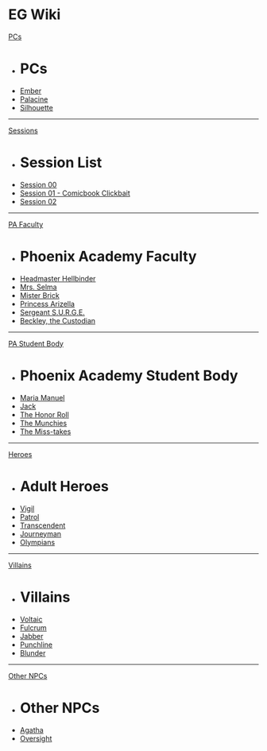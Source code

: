 # EG Wiki

[PCs]()

  * # PCs
  * [Ember](ember.md)
  * [Palacine](palacine.md)
  * [Silhouette](silhouette.md)

----

[Sessions]()

  * # Session List
  * [Session 00](MasksEG-session00.md)
  * [Session 01 - Comicbook Clickbait](MasksEG-session01.md)
  * [Session 02](MasksEG-session02.md)

----

[PA Faculty]()

  * # Phoenix Academy Faculty
  * [Headmaster Hellbinder](Hellbinder.md)
  * [Mrs. Selma](Selma.md)
  * [Mister Brick](MisterBrick.md)
  * [Princess Arizella](PrincessArizella.md)
  * [Sergeant S.U.R.G.E.](SgtSurge.md)
  * [Beckley, the Custodian](Beckley.md)

----

[PA Student Body]()

  * # Phoenix Academy Student Body  
  * [Maria Manuel](maria.md)
  * [Jack](JackMonday.md)
  * [The Honor Roll](HonorRoll.md)
  * [The Munchies](Munchies.md)
  * [The Miss-takes](MissTakes.md)

----

[Heroes]()

  * # Adult Heroes
  * [Vigil](Vigil.md)
  * [Patrol](img/NPCs/Patrol.jpg)
  * [Transcendent]()
  * [Journeyman]()
  * [Olympians](img/assets/Olympiand.jpg)

----

[Villains]()

  * # Villains
  * [Voltaic](img/Villains/voltaic.png)
  * [Fulcrum]()
  * [Jabber]()
  * [Punchline]()
  * [Blunder]()

----

[Other NPCs]()

  * # Other NPCs
  * [Agatha](MissAgatha.md)
  * [Oversight](Oversight.md)
